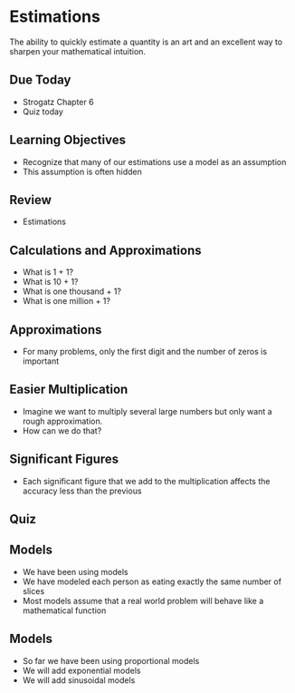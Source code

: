 # Estimations

The ability to quickly estimate a quantity is an art and an excellent
way to sharpen your mathematical intuition.


## Due Today
- Strogatz Chapter 6
- Quiz today

## Learning Objectives
- Recognize that many of our estimations use a model as an assumption
- This assumption is often hidden

## Review
- Estimations

## Calculations and Approximations
- What is 1 + 1?
- What is 10 + 1?
- What is one thousand + 1?
- What is one million + 1?

## Approximations
- For many problems, only the first digit and the number of zeros is
important

## Easier Multiplication
- Imagine we want to multiply several large numbers but only want a
rough approximation.
- How can we do that?

## Significant Figures
- Each significant figure that we add to the multiplication affects the
    accuracy less than the previous

## Quiz

## Models
- We have been using models
- We have modeled each person as eating exactly the same number of
slices
- Most models assume that a real world problem will behave like a
mathematical function

## Models
- So far we have been using proportional models
- We will add exponential models
- We will add sinusoidal models


